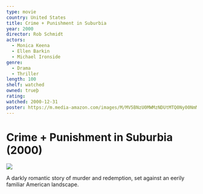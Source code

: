 ```yaml
---
type: movie
country: United States
title: Crime + Punishment in Suburbia
year: 2000
director: Rob Schmidt
actors:
  - Monica Keena
  - Ellen Barkin
  - Michael Ironside
genre:
  - Drama
  - Thriller
length: 100
shelf: watched
owned: trueþ
rating:
watched: 2000-12-31
poster: https://m.media-amazon.com/images/M/MV5BNzU0MWMzNDUtMTQ0Ny00NmM5LTliNWQtYmU5MTRjODRkNzU1XkEyXkFqcGc@._V1_SX300.jpg
---
```


# Crime + Punishment in Suburbia (2000)

![](https://m.media-amazon.com/images/M/MV5BNzU0MWMzNDUtMTQ0Ny00NmM5LTliNWQtYmU5MTRjODRkNzU1XkEyXkFqcGc@._V1_SX300.jpg)

A darkly romantic story of murder and redemption, set against an eerily familiar American landscape.